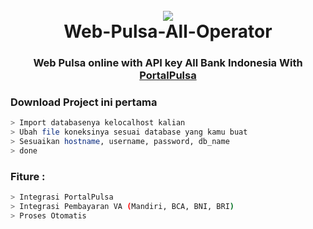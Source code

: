 <h1 align="center">
  <br>
  <a href="https://github.com/sugicode/Web-Pulsa"><img src="https://booth.pximg.net/b745d4a2-a7a0-4826-96e8-55e09ebe32f1/i/1280359/5074b2e0-6e4e-41b0-973e-be0e44bb82cd_base_resized.jpg"></a>
  <br>
   Web-Pulsa-All-Operator
  <br>
</h1>
<h3 align=center>Web Pulsa online with API key All Bank Indonesia With <a href="https://github.com/sugicode/Web-Pulsa">PortalPulsa</a></h3>

  
### Download Project ini pertama

```bash
> Import databasenya kelocalhost kalian
> Ubah file koneksinya sesuai database yang kamu buat
> Sesuaikan hostname, username, password, db_name
> done

```
### Fiture :

```bash
> Integrasi PortalPulsa
> Integrasi Pembayaran VA (Mandiri, BCA, BNI, BRI)
> Proses Otomatis

```
